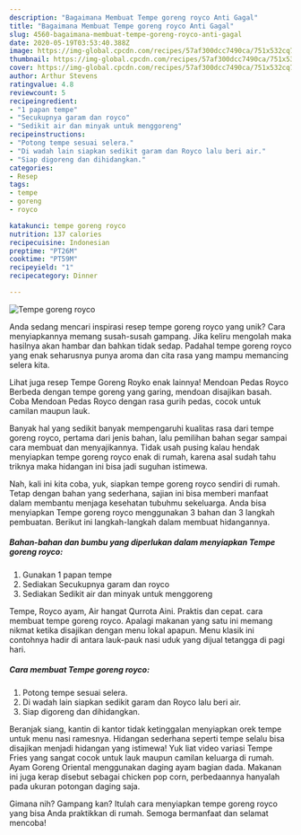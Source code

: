 ```yaml
---
description: "Bagaimana Membuat Tempe goreng royco Anti Gagal"
title: "Bagaimana Membuat Tempe goreng royco Anti Gagal"
slug: 4560-bagaimana-membuat-tempe-goreng-royco-anti-gagal
date: 2020-05-19T03:53:40.388Z
image: https://img-global.cpcdn.com/recipes/57af300dcc7490ca/751x532cq70/tempe-goreng-royco-foto-resep-utama.jpg
thumbnail: https://img-global.cpcdn.com/recipes/57af300dcc7490ca/751x532cq70/tempe-goreng-royco-foto-resep-utama.jpg
cover: https://img-global.cpcdn.com/recipes/57af300dcc7490ca/751x532cq70/tempe-goreng-royco-foto-resep-utama.jpg
author: Arthur Stevens
ratingvalue: 4.8
reviewcount: 5
recipeingredient:
- "1 papan tempe"
- "Secukupnya garam dan royco"
- "Sedikit air dan minyak untuk menggoreng"
recipeinstructions:
- "Potong tempe sesuai selera."
- "Di wadah lain siapkan sedikit garam dan Royco lalu beri air."
- "Siap digoreng dan dihidangkan."
categories:
- Resep
tags:
- tempe
- goreng
- royco

katakunci: tempe goreng royco 
nutrition: 137 calories
recipecuisine: Indonesian
preptime: "PT26M"
cooktime: "PT59M"
recipeyield: "1"
recipecategory: Dinner

---
```



![Tempe goreng royco](https://img-global.cpcdn.com/recipes/57af300dcc7490ca/751x532cq70/tempe-goreng-royco-foto-resep-utama.jpg)

Anda sedang mencari inspirasi resep tempe goreng royco yang unik? Cara menyiapkannya memang susah-susah gampang. Jika keliru mengolah maka hasilnya akan hambar dan bahkan tidak sedap. Padahal tempe goreng royco yang enak seharusnya punya aroma dan cita rasa yang mampu memancing selera kita.

Lihat juga resep Tempe Goreng Royko enak lainnya! Mendoan Pedas Royco Berbeda dengan tempe goreng yang garing, mendoan disajikan basah. Coba Mendoan Pedas Royco dengan rasa gurih pedas, cocok untuk camilan maupun lauk.

Banyak hal yang sedikit banyak mempengaruhi kualitas rasa dari tempe goreng royco, pertama dari jenis bahan, lalu pemilihan bahan segar sampai cara membuat dan menyajikannya. Tidak usah pusing kalau hendak menyiapkan tempe goreng royco enak di rumah, karena asal sudah tahu triknya maka hidangan ini bisa jadi suguhan istimewa.


Nah, kali ini kita coba, yuk, siapkan tempe goreng royco sendiri di rumah. Tetap dengan bahan yang sederhana, sajian ini bisa memberi manfaat dalam membantu menjaga kesehatan tubuhmu sekeluarga. Anda bisa menyiapkan Tempe goreng royco menggunakan 3 bahan dan 3 langkah pembuatan. Berikut ini langkah-langkah dalam membuat hidangannya.

<!--inarticleads1-->

##### Bahan-bahan dan bumbu yang diperlukan dalam menyiapkan Tempe goreng royco:

1. Gunakan 1 papan tempe
1. Sediakan Secukupnya garam dan royco
1. Sediakan Sedikit air dan minyak untuk menggoreng


Tempe, Royco ayam, Air hangat Qurrota Aini. Praktis dan cepat. cara membuat tempe goreng royco. Apalagi makanan yang satu ini memang nikmat ketika disajikan dengan menu lokal apapun. Menu klasik ini contohnya hadir di antara lauk-pauk nasi uduk yang dijual tetangga di pagi hari. 

<!--inarticleads2-->

##### Cara membuat Tempe goreng royco:

1. Potong tempe sesuai selera.
1. Di wadah lain siapkan sedikit garam dan Royco lalu beri air.
1. Siap digoreng dan dihidangkan.


Beranjak siang, kantin di kantor tidak ketinggalan menyiapkan orek tempe untuk menu nasi ramesnya. Hidangan sederhana seperti tempe selalu bisa disajikan menjadi hidangan yang istimewa! Yuk liat video variasi Tempe Fries yang sangat cocok untuk lauk maupun camilan keluarga di rumah. Ayam Goreng Oriental menggunakan daging ayam bagian dada. Makanan ini juga kerap disebut sebagai chicken pop corn, perbedaannya hanyalah pada ukuran potongan daging saja. 

Gimana nih? Gampang kan? Itulah cara menyiapkan tempe goreng royco yang bisa Anda praktikkan di rumah. Semoga bermanfaat dan selamat mencoba!
